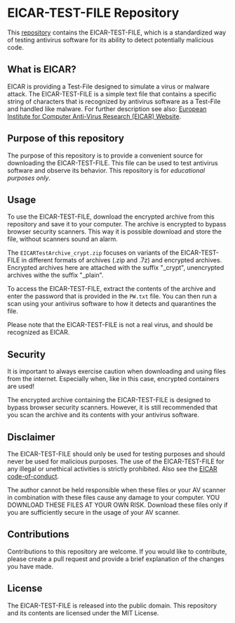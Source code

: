 # EICAR-TEST-FILE Repository
This [repository](https://github.com/alos-source/EICAR-TEST-FILES) contains the EICAR-TEST-FILE, which is a standardized way of testing antivirus software for its ability to detect potentially malicious code.

## What is EICAR?
EICAR is providing a Test-File designed to simulate a virus or malware attack. The EICAR-TEST-FILE is a simple text file that contains a specific string of characters that is recognized by antivirus software as a Test-File and handled like malware. For further description see also: [European Institute for Computer Anti-Virus Research (EICAR) Website](https://www.eicar.org/download-anti-malware-testfile/).

## Purpose of this repository
The purpose of this repository is to provide a convenient source for downloading the EICAR-TEST-FILE. This file can be used to test antivirus software and observe its behavior. This repository is for *educational purposes only*. 

## Usage
To use the EICAR-TEST-FILE, download the encrypted archive from this repository and save it to your computer. The archive is encrypted to bypass browser security scanners. This way it is possible download and store the file, without scanners sound an alarm. 

The `EICARTestArchive_crypt.zip` focuses on variants of the EICAR-TEST-FILE in different formats of archives (.zip and .7z) and encrypted archives. Encrypted archives here are attached with the suffix "_crypt", unencrypted archives withe the suffix "_plain".

To access the EICAR-TEST-FILE, extract the contents of the archive and enter the password that is provided in the `PW.txt` file. You can then run a scan using your antivirus software to how it detects and quarantines the file.

Please note that the EICAR-TEST-FILE is not a real virus, and should be recognized as EICAR.

## Security
It is important to always exercise caution when downloading and using files from the internet. Especially when, like in this case, encrypted containers are used!

The encrypted archive containing the EICAR-TEST-FILE is designed to bypass browser security scanners. However, it is still recommended that you scan the archive and its contents with your antivirus software.

## Disclaimer
The EICAR-TEST-FILE should only be used for testing purposes and should never be used for malicious purposes. The use of the EICAR-TEST-FILE for any illegal or unethical activities is strictly prohibited. Also see the [EICAR code-of-conduct](https://www.eicar.org/code-of-conduct/).

The author cannot be held responsible when these files or your AV scanner in combination with these files cause any damage to your computer. YOU DOWNLOAD THESE FILES AT YOUR OWN RISK.  Download these files only if you are sufficiently secure in the usage of your AV scanner.

## Contributions
Contributions to this repository are welcome. If you would like to contribute, please create a pull request and provide a brief explanation of the changes you have made.

## License
The EICAR-TEST-FILE is released into the public domain. This repository and its contents are licensed under the MIT License.